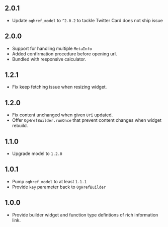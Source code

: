 ## 2.0.1

* Update `oghref_model` to `^2.0.2` to tackle Twitter Card does not ship issue

## 2.0.0

* Support for handling multiple `MetaInfo`
* Added confirmation procedure before opening url.
* Bundled with responsive calculator.

## 1.2.1

* Fix keep fetching issue when resizing widget.

## 1.2.0

* Fix content unchanged when given `Uri` updated.
* Offer `OgHrefBuilder.runOnce` that prevent content changes when widget rebuild.

## 1.1.0

* Upgrade model to `1.2.0`

## 1.0.1

* Pump `oghref_model` to at least `1.1.1`
* Provide `key` parameter back to `OgHrefBuilder`

## 1.0.0

* Provide builder widget and function type defintions of rich information link.
